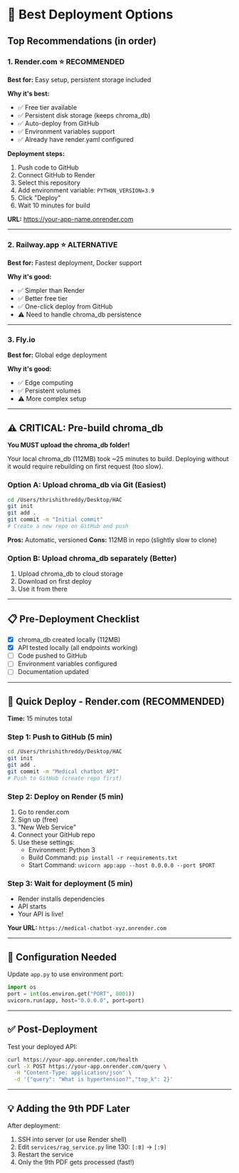 # 🚀 Best Deployment Options

## Top Recommendations (in order)

### 1. **Render.com** ⭐ RECOMMENDED
**Best for:** Easy setup, persistent storage included

**Why it's best:**
- ✅ Free tier available
- ✅ Persistent disk storage (keeps chroma_db)
- ✅ Auto-deploy from GitHub
- ✅ Environment variables support
- ✅ Already have render.yaml configured

**Deployment steps:**
1. Push code to GitHub
2. Connect GitHub to Render
3. Select this repository
4. Add environment variable: `PYTHON_VERSION=3.9`
5. Click "Deploy"
6. Wait 10 minutes for build

**URL:** https://your-app-name.onrender.com

---

### 2. **Railway.app** ⭐ ALTERNATIVE
**Best for:** Fastest deployment, Docker support

**Why it's good:**
- ✅ Simpler than Render
- ✅ Better free tier
- ✅ One-click deploy from GitHub
- ⚠️ Need to handle chroma_db persistence

---

### 3. **Fly.io**
**Best for:** Global edge deployment

**Why it's good:**
- ✅ Edge computing
- ✅ Persistent volumes
- ⚠️ More complex setup

---

## ⚠️ CRITICAL: Pre-build chroma_db

**You MUST upload the chroma_db folder!**

Your local chroma_db (112MB) took ~25 minutes to build. 
Deploying without it would require rebuilding on first request (too slow).

### Option A: Upload chroma_db via Git (Easiest)

```bash
cd /Users/thrishithreddy/Desktop/HAC
git init
git add .
git commit -m "Initial commit"
# Create a new repo on GitHub and push
```

**Pros:** Automatic, versioned
**Cons:** 112MB in repo (slightly slow to clone)

### Option B: Upload chroma_db separately (Better)

1. Upload chroma_db to cloud storage
2. Download on first deploy
3. Use it from there

---

## 📋 Pre-Deployment Checklist

- [x] chroma_db created locally (112MB)
- [x] API tested locally (all endpoints working)
- [ ] Code pushed to GitHub
- [ ] Environment variables configured
- [ ] Documentation updated

---

## 🎯 Quick Deploy - Render.com (RECOMMENDED)

**Time:** 15 minutes total

### Step 1: Push to GitHub (5 min)
```bash
cd /Users/thrishithreddy/Desktop/HAC
git init
git add .
git commit -m "Medical chatbot API"
# Push to GitHub (create repo first)
```

### Step 2: Deploy on Render (5 min)
1. Go to render.com
2. Sign up (free)
3. "New Web Service"
4. Connect your GitHub repo
5. Use these settings:
   - Environment: Python 3
   - Build Command: `pip install -r requirements.txt`
   - Start Command: `uvicorn app:app --host 0.0.0.0 --port $PORT`

### Step 3: Wait for deployment (5 min)
- Render installs dependencies
- API starts
- Your API is live!

**Your URL:** `https://medical-chatbot-xyz.onrender.com`

---

## 🔧 Configuration Needed

Update `app.py` to use environment port:
```python
import os
port = int(os.environ.get("PORT", 8001))
uvicorn.run(app, host="0.0.0.0", port=port)
```

---

## ✅ Post-Deployment

Test your deployed API:
```bash
curl https://your-app.onrender.com/health
curl -X POST https://your-app.onrender.com/query \
  -H "Content-Type: application/json" \
  -d '{"query": "What is hypertension?","top_k": 2}'
```

---

## 💡 Adding the 9th PDF Later

After deployment:
1. SSH into server (or use Render shell)
2. Edit `services/rag_service.py` line 130: `[:8]` → `[:9]`
3. Restart the service
4. Only the 9th PDF gets processed (fast!)

